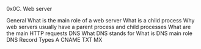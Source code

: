 0x0C. Web server

General
What is the main role of a web server
What is a child process
Why web servers usually have a parent process and child processes
What are the main HTTP requests
DNS
What DNS stands for
What is DNS main role
DNS Record Types
A
CNAME
TXT
MX
